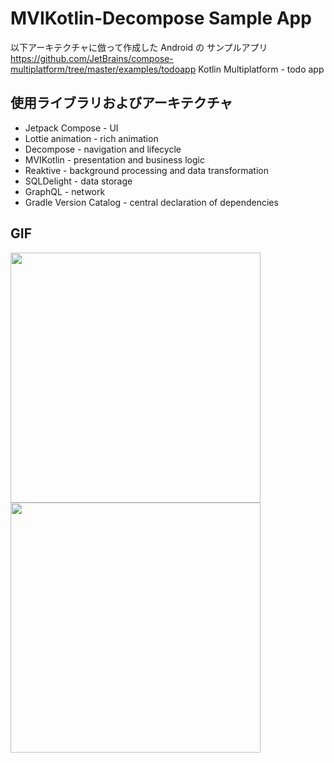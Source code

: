 # MVIKotlin-Decompose Sample App
以下アーキテクチャに倣って作成した Android の サンプルアプリ
https://github.com/JetBrains/compose-multiplatform/tree/master/examples/todoapp
Kotlin Multiplatform - todo app

## 使用ライブラリおよびアーキテクチャ

- Jetpack Compose - UI
- Lottie animation - rich animation
- Decompose - navigation and lifecycle
- MVIKotlin - presentation and business logic
- Reaktive - background processing and data transformation
- SQLDelight - data storage
- GraphQL - network 
- Gradle Version Catalog - central declaration of dependencies

## GIF

<img src="pokemon1.gif" width="400">
<img src="pokemon2.gif" width="400">